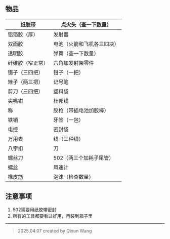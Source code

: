 ## 物品
| 纸胶带      | 点火头（查一下数量）    |
| -------- | ------------- |
| 铝箔胶（厚）   | 发射器           |
| 双面胶      | 电池（火箭和飞机各三四块） |
| 透明胶      | 弹翼（查一下数量）     |
| 纤维胶（窄正常） | 六角加发射架零件      |
| 镊子（三四把）  | 钳子（一把）        |
| 矬子（两三把）  | 记号笔           |
| 剪刀（三四把）  | 塑料袋           |
| 尖嘴钳      | 杜邦线           |
| 称        | 胶枪（带插电池加胶棒）   |
| 铁销       | 牙签（一包）        |
| 电控       | 密封袋           |
| 万用表      | 线（三种线）        |
| 八字扣      | 刀             |
| 螺丝刀      | 502（两三个加耗子尾管） |
| 螺丝       | 风速计           |
| 橡皮筋      | 泡沫（检查数量）      |

## 注意事项
1. 502需要用纸胶带密封
2. 所有的工具都要看过好用，再装到箱子里


---
> 2025.04.07 created by Qixun Wang